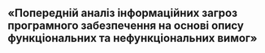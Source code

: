 ## «Попередній аналіз інформаційних загроз програмного забезпечення на основі опису функціональних та нефункціональних вимог»
